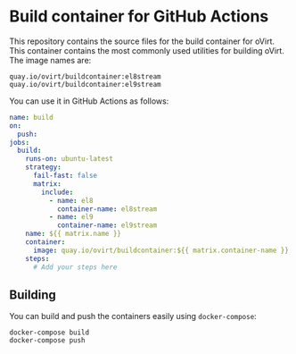 # Build container for GitHub Actions

This repository contains the source files for the build container for oVirt. This container contains the most commonly
used utilities for building oVirt. The image names are:

```
quay.io/ovirt/buildcontainer:el8stream
quay.io/ovirt/buildcontainer:el9stream
```

You can use it in GitHub Actions as follows:

```yaml
name: build
on:
  push:
jobs:
  build:
    runs-on: ubuntu-latest
    strategy:
      fail-fast: false
      matrix:
        include:
          - name: el8
            container-name: el8stream
          - name: el9
            container-name: el9stream
    name: ${{ matrix.name }}
    container:
      image: quay.io/ovirt/buildcontainer:${{ matrix.container-name }}
    steps:
      # Add your steps here
```

## Building

You can build  and push the containers easily using `docker-compose`:

```
docker-compose build
docker-compose push
```
